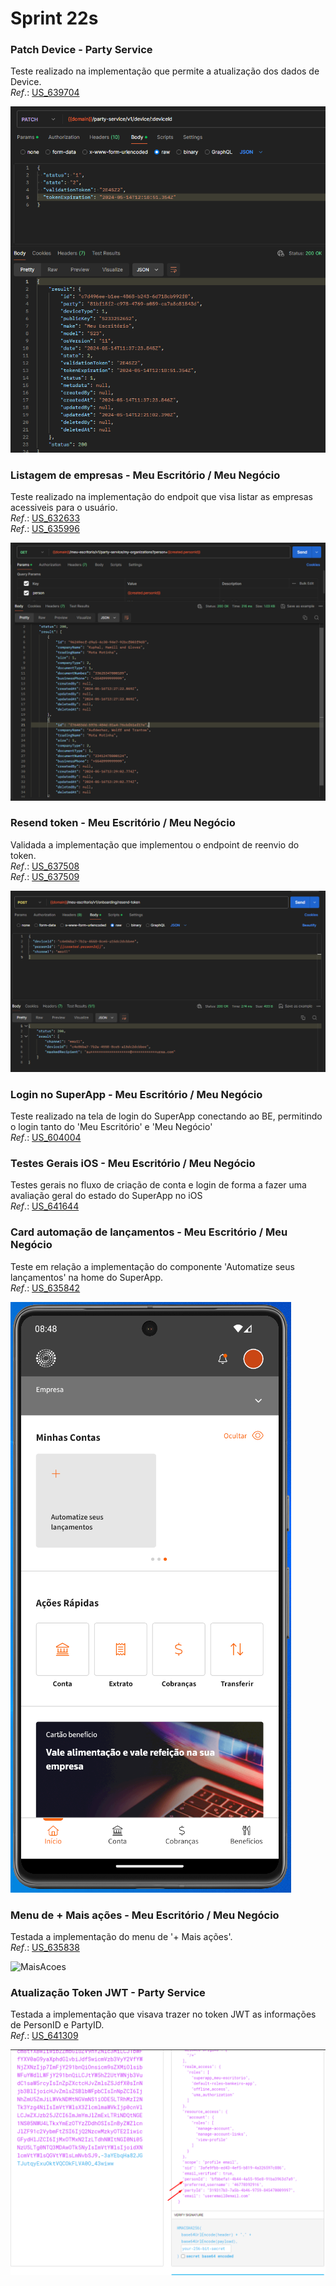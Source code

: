 # Sprint 22s

### Patch Device - Party Service
Teste realizado na implementação que permite a atualização dos dados de Device.</br>
*Ref*.: [US_639704](https://dev.azure.com/tr-ggo/TR%20Fintech/_workitems/edit/639704)

![PatchDevice](./arquivos/Screenshot_51.png)

### Listagem de empresas - Meu Escritório / Meu Negócio
Teste realizado na implementação do endpoit que visa listar as empresas acessiveis para o usuário.</br>
*Ref*.: [US_632633](https://dev.azure.com/tr-ggo/TR%20Fintech/_workitems/edit/632633)</br>
*Ref*.: [US_635996](https://dev.azure.com/tr-ggo/TR%20Fintech/_workitems/edit/635996)

![ListOrganization](./arquivos/Screenshot_74(1).png)

### Resend token - Meu Escritório / Meu Negócio
Validada a implementação que implementou o endpoint de reenvio do token.</br>
*Ref*.: [US_637508](https://dev.azure.com/tr-ggo/TR%20Fintech/_workitems/edit/637508)</br>
*Ref*.: [US_637509](https://dev.azure.com/tr-ggo/TR%20Fintech/_workitems/edit/637509)

![ResendToken](./arquivos/Screenshot_63(1).png)

### Login no SuperApp - Meu Escritório / Meu Negócio
Teste realizado na tela de login do SuperApp conectando ao BE, permitindo o login tanto do 'Meu Escritório' e 'Meu Negócio'</br>
*Ref*.: [US_604004](https://dev.azure.com/tr-ggo/TR%20Fintech/_workitems/edit/604004)

### Testes Gerais iOS - Meu Escritório / Meu Negócio
Testes gerais no fluxo de criação de conta e login de forma a fazer uma avaliação geral do estado do SuperApp no iOS</br>
*Ref*.: [US_641644](https://dev.azure.com/tr-ggo/TR%20Fintech/_workitems/edit/641644)

### Card automação de lançamentos - Meu Escritório / Meu Negócio
Teste em relação a implementação do componente 'Automatize seus lançamentos' na home do SuperApp.</br>
*Ref*.: [US_635842](https://dev.azure.com/tr-ggo/TR%20Fintech/_workitems/edit/635842)

![AutomatizeLancamentos](./arquivos/Screenshot_109.png)

### Menu de + Mais ações - Meu Escritório / Meu Negócio
Testada a implementação do menu de '+ Mais ações'.</br>
*Ref*.: [US_635838](https://dev.azure.com/tr-ggo/TR%20Fintech/_workitems/edit/635838)

![MaisAcoes](./arquivos/maisacoes.gif)

### Atualização Token JWT - Party Service
Testada a implementação que visava trazer no token JWT as informações de PersonID e PartyID.</br>
*Ref*.: [US_641309](https://dev.azure.com/tr-ggo/TR%20Fintech/_workitems/edit/641309)

![TokenJWT](./arquivos/Screenshot_124.png)